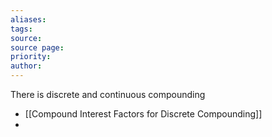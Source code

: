 ```yaml
---
aliases: 
tags: 
source: 
source page: 
priority: 
author:
---
```

There is discrete and continuous compounding
- [[Compound Interest Factors for Discrete Compounding]]
- 